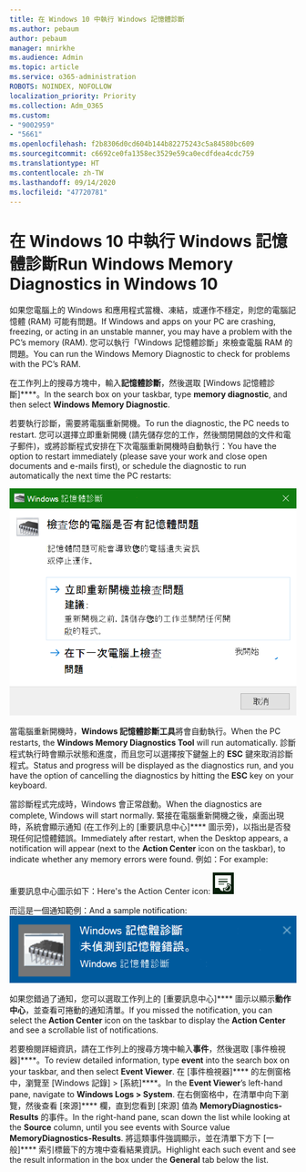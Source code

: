 ```yaml
---
title: 在 Windows 10 中執行 Windows 記憶體診斷
ms.author: pebaum
author: pebaum
manager: mnirkhe
ms.audience: Admin
ms.topic: article
ms.service: o365-administration
ROBOTS: NOINDEX, NOFOLLOW
localization_priority: Priority
ms.collection: Adm_O365
ms.custom:
- "9002959"
- "5661"
ms.openlocfilehash: f2b8306d0cd604b144b82275243c5a84580bc609
ms.sourcegitcommit: c6692ce0fa1358ec3529e59ca0ecdfdea4cdc759
ms.translationtype: HT
ms.contentlocale: zh-TW
ms.lasthandoff: 09/14/2020
ms.locfileid: "47720781"
---
```

# <a name="run-windows-memory-diagnostics-in-windows-10"></a><span data-ttu-id="d22aa-102">在 Windows 10 中執行 Windows 記憶體診斷</span><span class="sxs-lookup"><span data-stu-id="d22aa-102">Run Windows Memory Diagnostics in Windows 10</span></span>

<span data-ttu-id="d22aa-103">如果您電腦上的 Windows 和應用程式當機、凍結，或運作不穩定，則您的電腦記憶體 (RAM) 可能有問題。</span><span class="sxs-lookup"><span data-stu-id="d22aa-103">If Windows and apps on your PC are crashing, freezing, or acting in an unstable manner, you may have a problem with the PC’s memory (RAM).</span></span> <span data-ttu-id="d22aa-104">您可以執行「Windows 記憶體診斷」來檢查電腦 RAM 的問題。</span><span class="sxs-lookup"><span data-stu-id="d22aa-104">You can run the Windows Memory Diagnostic to check for problems with the PC’s RAM.</span></span>

<span data-ttu-id="d22aa-105">在工作列上的搜尋方塊中，輸入**記憶體診斷**，然後選取 [Windows 記憶體診斷]\*\*\*\*。</span><span class="sxs-lookup"><span data-stu-id="d22aa-105">In the search box on your taskbar, type **memory diagnostic**, and then select **Windows Memory Diagnostic**.</span></span> 

<span data-ttu-id="d22aa-106">若要執行診斷，需要將電腦重新開機。</span><span class="sxs-lookup"><span data-stu-id="d22aa-106">To run the diagnostic, the PC needs to restart.</span></span> <span data-ttu-id="d22aa-107">您可以選擇立即重新開機 (請先儲存您的工作，然後關閉開啟的文件和電子郵件)，或將診斷程式安排在下次電腦重新開機時自動執行：</span><span class="sxs-lookup"><span data-stu-id="d22aa-107">You have the option to restart immediately (please save your work and close open documents and e-mails first), or schedule the diagnostic to run automatically the next time the PC restarts:</span></span>

![Windows 記憶體診斷](media/windows-memory-diagnostic.png)

<span data-ttu-id="d22aa-109">當電腦重新開機時，**Windows 記憶體診斷工具**將會自動執行。</span><span class="sxs-lookup"><span data-stu-id="d22aa-109">When the PC restarts, the **Windows Memory Diagnostics Tool** will run automatically.</span></span> <span data-ttu-id="d22aa-110">診斷程式執行時會顯示狀態和進度，而且您可以選擇按下鍵盤上的 **ESC** 鍵來取消診斷程式。</span><span class="sxs-lookup"><span data-stu-id="d22aa-110">Status and progress will be displayed as the diagnostics run, and you have the option of cancelling the diagnostics by hitting the **ESC** key on your keyboard.</span></span>

<span data-ttu-id="d22aa-111">當診斷程式完成時，Windows 會正常啟動。</span><span class="sxs-lookup"><span data-stu-id="d22aa-111">When the diagnostics are complete, Windows will start normally.</span></span>
<span data-ttu-id="d22aa-112">緊接在電腦重新開機之後，桌面出現時，系統會顯示通知 (在工作列上的 [重要訊息中心]\*\*\*\* 圖示旁)，以指出是否發現任何記憶體錯誤。</span><span class="sxs-lookup"><span data-stu-id="d22aa-112">Immediately after restart, when the Desktop appears, a notification will appear (next to the **Action Center** icon on the taskbar), to indicate whether any memory errors were found.</span></span> <span data-ttu-id="d22aa-113">例如：</span><span class="sxs-lookup"><span data-stu-id="d22aa-113">For example:</span></span>

<span data-ttu-id="d22aa-114">重要訊息中心圖示如下：</span><span class="sxs-lookup"><span data-stu-id="d22aa-114">Here's the Action Center icon:</span></span> ![重要訊息中心圖示](media/action-center-icon.png) 

<span data-ttu-id="d22aa-116">而這是一個通知範例：</span><span class="sxs-lookup"><span data-stu-id="d22aa-116">And a sample notification:</span></span> ![沒有記憶體錯誤](media/no-memory-errors.png)

<span data-ttu-id="d22aa-118">如果您錯過了通知，您可以選取工作列上的 [重要訊息中心]\*\*\*\* 圖示以顯示**動作中心**，並查看可捲動的通知清單。</span><span class="sxs-lookup"><span data-stu-id="d22aa-118">If you missed the notification, you can select the **Action Center** icon  on the taskbar to display the **Action Center** and see a scrollable list of notifications.</span></span>

<span data-ttu-id="d22aa-119">若要檢閱詳細資訊，請在工作列上的搜尋方塊中輸入**事件**，然後選取 [事件檢視器]\*\*\*\*。</span><span class="sxs-lookup"><span data-stu-id="d22aa-119">To review detailed information, type **event** into the search box on your taskbar, and then select **Event Viewer**.</span></span> <span data-ttu-id="d22aa-120">在 [事件檢視器]\*\*\*\* 的左側窗格中，瀏覽至 [Windows 記錄] > [系統]\*\*\*\*。</span><span class="sxs-lookup"><span data-stu-id="d22aa-120">In the **Event Viewer**’s left-hand pane, navigate to **Windows Logs > System**.</span></span> <span data-ttu-id="d22aa-121">在右側窗格中，在清單中向下瀏覽，然後查看 [來源]\*\*\*\* 欄，直到您看到 [來源] 值為 **MemoryDiagnostics-Results** 的事件。</span><span class="sxs-lookup"><span data-stu-id="d22aa-121">In the right-hand pane, scan down the list while looking at the **Source** column, until you see events with Source value **MemoryDiagnostics-Results**.</span></span> <span data-ttu-id="d22aa-122">將這類事件強調顯示，並在清單下方下 [一般]\*\*\*\* 索引標籤下的方塊中查看結果資訊。</span><span class="sxs-lookup"><span data-stu-id="d22aa-122">Highlight each such event and see the result information in the box under the **General** tab below the list.</span></span>
